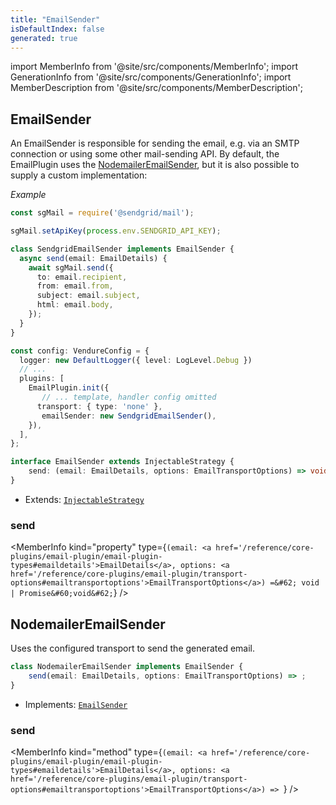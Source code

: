 ```yaml
---
title: "EmailSender"
isDefaultIndex: false
generated: true
---
```

<!-- This file was generated from the Vendure source. Do not modify. Instead, re-run the "docs:build" script -->
import MemberInfo from '@site/src/components/MemberInfo';
import GenerationInfo from '@site/src/components/GenerationInfo';
import MemberDescription from '@site/src/components/MemberDescription';


## EmailSender

<GenerationInfo sourceFile="packages/email-plugin/src/sender/email-sender.ts" sourceLine="45" packageName="@bb-vendure/email-plugin" />

An EmailSender is responsible for sending the email, e.g. via an SMTP connection
or using some other mail-sending API. By default, the EmailPlugin uses the
<a href='/reference/core-plugins/email-plugin/email-sender#nodemaileremailsender'>NodemailerEmailSender</a>, but it is also possible to supply a custom implementation:

*Example*

```ts
const sgMail = require('@sendgrid/mail');

sgMail.setApiKey(process.env.SENDGRID_API_KEY);

class SendgridEmailSender implements EmailSender {
  async send(email: EmailDetails) {
    await sgMail.send({
      to: email.recipient,
      from: email.from,
      subject: email.subject,
      html: email.body,
    });
  }
}

const config: VendureConfig = {
  logger: new DefaultLogger({ level: LogLevel.Debug })
  // ...
  plugins: [
    EmailPlugin.init({
       // ... template, handler config omitted
      transport: { type: 'none' },
       emailSender: new SendgridEmailSender(),
    }),
  ],
};
```

```ts title="Signature"
interface EmailSender extends InjectableStrategy {
    send: (email: EmailDetails, options: EmailTransportOptions) => void | Promise<void>;
}
```
* Extends: <code><a href='/reference/typescript-api/common/injectable-strategy#injectablestrategy'>InjectableStrategy</a></code>



<div className="members-wrapper">

### send

<MemberInfo kind="property" type={`(email: <a href='/reference/core-plugins/email-plugin/email-plugin-types#emaildetails'>EmailDetails</a>, options: <a href='/reference/core-plugins/email-plugin/transport-options#emailtransportoptions'>EmailTransportOptions</a>) =&#62; void | Promise&#60;void&#62;`}   />




</div>


## NodemailerEmailSender

<GenerationInfo sourceFile="packages/email-plugin/src/sender/nodemailer-email-sender.ts" sourceLine="39" packageName="@bb-vendure/email-plugin" />

Uses the configured transport to send the generated email.

```ts title="Signature"
class NodemailerEmailSender implements EmailSender {
    send(email: EmailDetails, options: EmailTransportOptions) => ;
}
```
* Implements: <code><a href='/reference/core-plugins/email-plugin/email-sender#emailsender'>EmailSender</a></code>



<div className="members-wrapper">

### send

<MemberInfo kind="method" type={`(email: <a href='/reference/core-plugins/email-plugin/email-plugin-types#emaildetails'>EmailDetails</a>, options: <a href='/reference/core-plugins/email-plugin/transport-options#emailtransportoptions'>EmailTransportOptions</a>) => `}   />




</div>
